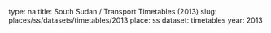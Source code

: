 type: na
title: South Sudan / Transport Timetables (2013)
slug: places/ss/datasets/timetables/2013
place: ss
dataset: timetables
year: 2013
